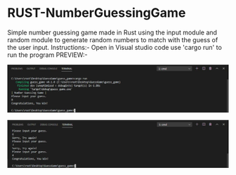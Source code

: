 # RUST-NumberGuessingGame
Simple number guessing game made in Rust using the input module and random module to generate random numbers to match with the guess of the user input.
Instructions:-
Open in Visual studio code
use 'cargo run' to run the program
PREVIEW:-

![](./images/1-rust_guessinggame.JPG)

![](./images/2-rust_guessinggame.JPG)
